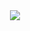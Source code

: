 <div align="center">  
  <img  src="https://github-readme-streak-stats.herokuapp.com?user=cwh20011228i&theme=onedark&date_format=M%20j%5B%2C%20Y%5D" />
</div>

